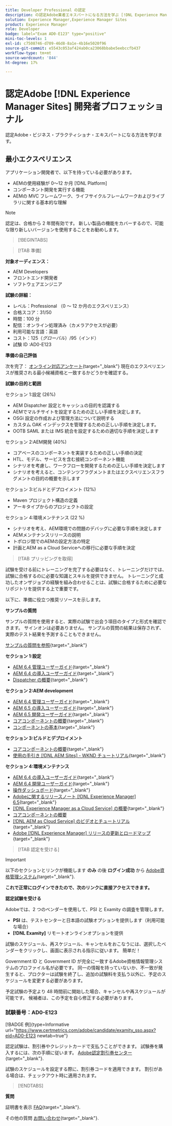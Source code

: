 ```yaml
---
title: Developer Professional の認定
description: の認定Adobe業者エキスパートになる方法を学ぶ [!DNL Experience Manager Sites].
solution: Experience Manager,Experience Manager Sites
product: Experience Manager
role: Developer
badge: label="Exam AD0-E123" type="positive"
mini-toc-levels: 1
exl-id: c7508746-d709-46d8-8a1e-4b16e5020f96
source-git-commit: e5543c053af424ab0ca23068bbabe5eebccfb437
workflow-type: tm+mt
source-wordcount: '844'
ht-degree: 17%

---
```


# 認定Adobe [!DNL Experience Manager Sites] 開発者プロフェッショナル

認定Adobe・ビジネス・プラクティショナ・エキスパートになる方法を学びます。

## 最小エクスペリエンス

アプリケーション開発者で、以下を持っている必要があります。

* AEMの使用経験が 0～12 か月 [!DNL Platform]
* コンポーネント開発を実行する機能
* AEMの MVC フレームワーク、ライフサイクルフレームワークおよびライブラリに関する基本的な理解

>[!NOTE]
>
>認定は、合格から 2 年間有効です。 新しい製品の機能をカバーするので、可能な限り新しいバージョンを使用することをお勧めします。

>[!BEGINTABS]

>[!TAB 準備]

**対象オーディエンス：**

* AEM Developers
* フロントエンド開発者
* ソフトウェアエンジニア

**試験の詳細：**

* レベル：Professional （0 ～ 12 か月のエクスペリエンス）
* 合格スコア：31/50
* 時間：100 分
* 配信：オンライン処理済み（カメラアクセスが必要）
* 利用可能な言語：英語
* コスト：$125（グローバル）/$95（インド）
* 試験 ID :AD0-E123

**準備の自己評価**

次を完了： [オンライン対応アンケート](https://scorpion.caveon.com/launchpad/ad-q-e123-readiness-questionnaire-for-adobe-experience-manager-sites-developer-professional-exam){target="_blank"} 現在のエクスペリエンスが推奨される最小候補資格と一致するかどうかを確認する。

**試験の目的と範囲**

セクション 1:設定 (26%)

* AEM Dispatcher 設定とキャッシュの目的を認識する
* AEMでマルチサイトを設定するための正しい手順を決定します。
* OSGi 設定の作成および管理方法について説明する
* カスタム OAK インデックスを管理するための正しい手順を決定します。
* OOTB SAML または IMS 統合を設定するための適切な手順を決定します

セクション 2:AEM開発 (40%)

* コアベースのコンポーネントを実装するための正しい手順の決定
* HTL、モデル、サービスを含む接続コンポーネント機能
* シナリオを考慮し、ワークフローを開発するための正しい手順を決定します
* シナリオを考えると、コンテンツフラグメントまたはエクスペリエンスフラグメントの目的の概要を示します

セクション 3:ビルドとデプロイメント (12%)

* Maven プロジェクト構造の定義
* アーキタイプからのプロジェクトの設定

セクション 4:環境メンテナンス (22 %)

* シナリオを考え、AEM環境での問題のデバッグに必要な手順を決定します
* AEMメンテナンスリリースの説明
* トポロジ間でのAEMの設定方法の特定
* 計画とAEM as a Cloud Serviceへの移行に必要な手順を決定

>[!TAB プリッピングを取得]

試験を受ける前にトレーニングを完了する必要はなく、トレーニングだけでは、試験に合格するのに必要な知識とスキルを提供できません。 トレーニングと成功したオンザジョブの経験を組み合わせることは、試験に合格するために必要なリポジトリを提供する上で重要です。

以下に、準備に役立つ推奨リソースを示します。

**サンプルの質問**

サンプルの質問を使用すると、実際の試験で出会う項目のタイプと形式を確認できます。 サインオンは必要ありません。 サンプルの質問の結果は保存されず、実際のテスト結果を予測することもできません。

[サンプルの質問を参照](https://scorpion.caveon.com/launchpad/ad3-e123-adobe-experience-manager-sites-developer-professional-sample-questions){target="_blank"}

**セクション 1:設定**

* [AEM 6.4 管理ユーザーガイド](https://experienceleague.adobe.com/docs/experience-manager-64/administering/home.html?lang=ja){target="_blank"}
* [AEM 6.4 の導入ユーザーガイド](https://experienceleague.adobe.com/docs/experience-manager-64/deploying/home.html?lang=ja){target="_blank"}
* [Dispatcher の概要](https://docs.adobe.com/content/help/ja-JP/experience-cloud/user-guides/home.translate.html){target="_blank"}

**セクション 2:AEM development**

* [AEM 6.4 管理ユーザーガイド](https://experienceleague.adobe.com/docs/experience-manager-64/administering/home.html?lang=ja){target="_blank"}
* [AEM 6.5 の導入ユーザーガイド](https://experienceleague.adobe.com/docs/experience-manager-65/deploying/home.html?lang=ja){target="_blank"}
* [AEM 6.5 開発ユーザーガイド](https://experienceleague.adobe.com/docs/experience-manager-65/developing/home.html?lang=ja){target="_blank"}
* [コアコンポーネントの概要](https://experienceleague.adobe.com/docs/experience-manager-core-components/using/introduction.html?lang=ja){target="_blank"}
* [コンポーネントの基本](https://experienceleague.adobe.com/docs/experience-manager-learn/getting-started-wknd-tutorial-develop/project-archetype/component-basics.html?lang=ja){target="_blank"}

**セクション 3:ビルドとデプロイメント**

* [コアコンポーネントの概要](https://experienceleague.adobe.com/docs/experience-manager-core-components/using/introduction.html?lang=ja){target="_blank"}
* [使用の手引き [!DNL AEM Sites] - WKND チュートリアル](https://experienceleague.adobe.com/docs/experience-manager-learn/getting-started-wknd-tutorial-develop/overview.html?lang=ja){target="_blank"}


**セクション 4:環境メンテナンス**

* [AEM 6.4 の導入ユーザーガイド](https://experienceleague.adobe.com/docs/experience-manager-64/deploying/home.html?lang=ja){target="_blank"}
* [AEM 6.4 開発ユーザーガイド](https://experienceleague.adobe.com/docs/experience-manager-64/developing/home.html?lang=ja){target="_blank"}
* [操作ダッシュボード](https://experienceleague.adobe.com/docs/experience-manager-65/administering/operations/operations-dashboard.html#automated-maintenance-tasks){target="_blank"}
* [Adobeに関するリリースノート [!DNL Experience Manager] 6.5](https://experienceleague.adobe.com/docs/experience-manager-65/release-notes/service-pack/sp-release-notes.html?lang=ja){target="_blank"}
* [[!DNL Experience Manager as a Cloud Service] の概要](https://experienceleague.adobe.com/docs/experience-manager-cloud-service/content/home.html?lang=ja){target="_blank"}
* [コアコンポーネントの概要](https://experienceleague.adobe.com/docs/experience-manager-core-components/using/introduction.html?lang=ja)
* [[!DNL AEM as Cloud Service] のビデオとチュートリアル](https://experienceleague.adobe.com/docs/experience-manager-learn/cloud-service/overview.html?lang=ja){target="_blank"}
* [Adobe [!DNL Experience Manager] リリースの更新とロードマップ](https://experienceleague.adobe.com/docs/experience-manager-release-information/aem-release-updates/home.html?lang=ja){target="_blank"}

>[!TAB 認定を受ける]

>[!IMPORTANT]
>
>以下のセクションとリンクが機能します **のみ**  の後 **ログイン成功** から [Adobe資格管理システム](https://www.certmetrics.com/adobe){target="_blank"}.


**これで正常にログインできたので、次のリンクに直接アクセスできます。**

**認定試験を受ける**

Adobeでは、2 つのベンダーを使用して、PSI と Examity の調査を管理します。

* **PSI** は、テストセンターと日本語の試験オプションを提供します（利用可能な場合）
* **[!DNL Examity]** リモートオンラインオプションを提供

試験のスケジュール、再スケジュール、キャンセルをおこなうには、選択したベンダーをクリックし、画面に表示される指示に従います。 簡単だ！

Government ID と Government ID が完全に一致するAdobe資格情報管理システムのプロファイル名が必要です。 同一の情報を持っていないか、不一致が発生すると、プロクターは試験を終了し、追加の試験料を支払う以外に、予定のスケジュールを変更する必要があります。

予定試験の予定より 48 時間前に開始した場合、キャンセルや再スケジュールが可能です。 候補者は、この予定を自ら修正する必要があります。

### 試験番号：AD0-E123

[!BADGE 例]{type=Informative url="https://www.certmetrics.com/adobe/candidate/examity_sso.aspx?eid=AD0-E123 newtab=true"}

認定試験は、割引券やクレジットカードで支払うことができます。 試験券を購入するには、次の手順に従います。 [Adobe認定割引券センター](https://market.xvoucher.com/adobe/global){target="_blank"}.

試験のスケジュールを設定する際に、割引券コードを適用できます。 割引がある場合は、チェックアウト時に適用されます。

>[!ENDTABS]

**質問**

証明書を表示 [FAQ](https://experienceleague.adobe.com/docs/certification/certification/faq.html){target="_blank"}.

その他の質問 [お問い合わせ](mailto:certif@adobe.com){target="_blank"}.
